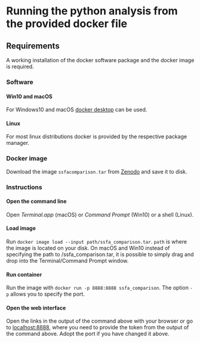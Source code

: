 # Running the python analysis from the provided docker file
## Requirements
A working installation of the docker software package and the docker image is required.
### Software
#### Win10 and macOS
For Windows10 and macOS [docker desktop](https://docs.docker.com/desktop/) can be used.
#### Linux 
For most linux distributions docker is provided by the respective package manager.  
### Docker image
Download the image `ssfacomparison.tar` from [Zenodo](https://doi.org/10.5281/zenodo.4302092) and save it to disk.

### Instructions
#### Open the command line
Open *Terminal.app* (macOS) or *Command Prompt* (Win10) or a shell (Linux).

#### Load image
Run `docker image load --input path/ssfa_comparison.tar`. `path` is where the image is located on your disk. On macOS and Win10 instead of specifying the path to /ssfa_comparison.tar, it is possible to simply drag and drop into the Terminal/Command Prompt window.

#### Run container
Run the image with `docker run -p 8888:8888 ssfa_comparison`.
The option `-p` allows you to specify the port.

#### Open the web interface
Open the links in the output of the command above with your browser or go to [localhost:8888](localhost:8888), where you need to provide the token from the output of the command above.
Adopt the port if you have changed it above.
